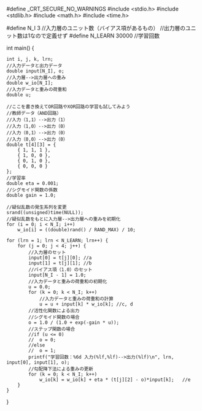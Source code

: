 #define _CRT_SECURE_NO_WARNINGS
#include <stdio.h>
#include <stdlib.h>
#include <math.h>
#include <time.h>

#define N_I 3		//入力層のユニット数（バイアス項があるもの）
//出力層のユニット数は1なので定義せず
#define N_LEARN 30000	//学習回数

int main() {

	int i, j, k, lrn;
	//入力データと出力データ
	double input[N_I], o;
	//入力層-->出力層への重み
	double w_io[N_I];
	//入力データと重みの荷重和
	double u;

	//ここを書き換えてOR回路やXOR回路の学習も試してみよう
	//教師データ（AND回路）
	//入力（1,1）-->出力（1）
	//入力（1,0）-->出力（0）
	//入力（0,1）-->出力（0）
	//入力（0,0）-->出力（0）
	double t[4][3] = {
		{ 1, 1, 1 },
		{ 1, 0, 0 },
		{ 0, 1, 0 },
		{ 0, 0, 0 }
	};
	//学習率
	double eta = 0.001;
	//シグモイド関数の係数
	double gain = 1.0;

	//疑似乱数の発生系列を変更
	srand((unsigned)time(NULL));
	//疑似乱数をもとに入力層-->出力層への重みを初期化
	for (i = 0; i < N_I; i++)
		w_io[i] = ((double)rand() / RAND_MAX) / 10;

	for (lrn = 1; lrn < N_LEARN; lrn++) {
		for (j = 0; j < 4; j++) {
			//入力層のセット
			input[0] = t[j][0];	//a
			input[1] = t[j][1];	//b
			//バイアス項（1.0）のセット
			input[N_I - 1] = 1.0;
			//入力データと重みの荷重和の初期化
			u = 0.0;
			for (k = 0; k < N_I; k++)
				//入力データと重みの荷重和の計算
				u = u + input[k] * w_io[k];	//c, d
			//活性化関数による出力
			//シグモイド関数の場合
			o = 1.0 / (1.0 + exp(-gain * u));
			//ステップ関数の場合
			//if (u <= 0)
			//	o = 0;
			//else
			//	o = 1;
			printf("学習回数：%6d 入力(%lf,%lf)-->出力(%lf)\n", lrn, input[0], input[1], o);
			//勾配降下法による重みの更新
			for (k = 0; k < N_I; k++)
				w_io[k] = w_io[k] + eta * (t[j][2] - o)*input[k];	//e
		}
	}
}
